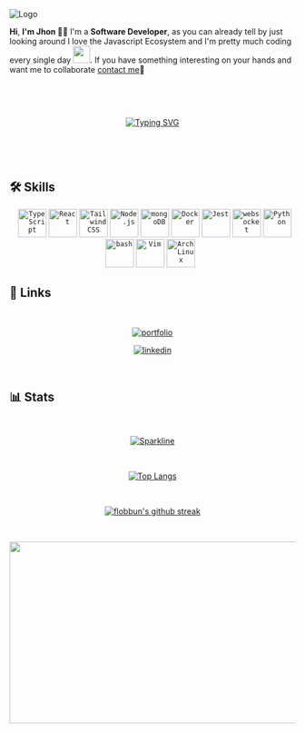 
![Logo](https://media.licdn.com/dms/image/D4D16AQG9tf0nZ_T3_g/profile-displaybackgroundimage-shrink_350_1400/0/1669231641681?e=1692230400&v=beta&t=oappwAGAuvlc8aqkm9t1qY7Cy4fbHoykqtil9JSjxLg)

**Hi**, **I'm Jhon 🙋‍♂️** I'm a **Software Developer**, as you can already tell by just looking around I love the Javascript Ecosystem and I'm pretty much coding every single day <img src="https://media.giphy.com/media/WUlplcMpOCEmTGBtBW/giphy.gif" width="30">. If you have something interesting on your hands and want me to collaborate <a href="https://www.linkedin.com/in/jhon-jardim-dev/">contact me</a>💬

&nbsp;

<div align="center">
	
  &nbsp;
	
  [![Typing SVG](https://readme-typing-svg.demolab.com/?lines=Javascript+Lover+💛;Let's+colaborate+😉;Fullstack+Web+Developer+💻)]()
 
  &nbsp;
 
</div>

&nbsp;

## 🛠 Skills

<div align="center">
	&nbsp;
	<code><img width="50" src="https://user-images.githubusercontent.com/25181517/183890598-19a0ac2d-e88a-4005-a8df-1ee36782fde1.png" alt="TypeScript" title="TypeScript"/></code>
	<code><img width="50" src="https://user-images.githubusercontent.com/25181517/183897015-94a058a6-b86e-4e42-a37f-bf92061753e5.png" alt="React" title="React"/></code>
	<code><img width="50" src="https://user-images.githubusercontent.com/25181517/202896760-337261ed-ee92-4979-84c4-d4b829c7355d.png" alt="Tailwind CSS" title="Tailwind CSS"/></code>
	<code><img width="50" src="https://user-images.githubusercontent.com/25181517/183568594-85e280a7-0d7e-4d1a-9028-c8c2209e073c.png" alt="Node.js" title="Node.js"/></code>
	<code><img width="50" src="https://user-images.githubusercontent.com/25181517/182884177-d48a8579-2cd0-447a-b9a6-ffc7cb02560e.png" alt="mongoDB" title="mongoDB"/></code>
	<code><img width="50" src="https://user-images.githubusercontent.com/25181517/117207330-263ba280-adf4-11eb-9b97-0ac5b40bc3be.png" alt="Docker" title="Docker"/></code>
	<code><img width="50" src="https://user-images.githubusercontent.com/25181517/187955005-f4ca6f1a-e727-497b-b81b-93fb9726268e.png" alt="Jest" title="Jest"/></code>
	<code><img width="50" src="https://user-images.githubusercontent.com/25181517/187070862-03888f18-2e63-4332-95fb-3ba4f2708e59.png" alt="websocket" title="websocket"/></code>
	<code><img width="50" src="https://user-images.githubusercontent.com/25181517/183423507-c056a6f9-1ba8-4312-a350-19bcbc5a8697.png" alt="Python" title="Python"/></code>
	<code><img width="50" src="https://user-images.githubusercontent.com/25181517/192158606-7c2ef6bd-6e04-47cf-b5bc-da2797cb5bda.png" alt="bash" title="bash"/></code>
	<code><img width="50" src="https://user-images.githubusercontent.com/25181517/192108889-232b3431-a585-4b36-a62d-9078bd3641d9.png" alt="Vim" title="Vim"/></code>
	<code><img width="50" src="https://user-images.githubusercontent.com/25181517/186884156-e63da389-f3e1-4dca-a6c1-d76e886ba22a.png" alt="Arch Linux" title="Arch Linux"/></code>
	&nbsp;
</div>


## 🔗 Links

<div align="center">
	
  &nbsp;
  
  [![portfolio](https://img.shields.io/badge/my_portfolio-000?style=for-the-badge&logo=ko-fi&logoColor=white)](https://jhonaguiar.com/)
  
  [![linkedin](https://img.shields.io/badge/linkedin-0A66C2?style=for-the-badge&logo=linkedin&logoColor=white)](https://www.linkedin.com/in/jhon-jardim-dev/)
  
  &nbsp;
 
</div>

## 📊 Stats

<div align="center">

  &nbsp;

  [![Sparkline](https://stars.medv.io/Naereen/badges.svg)](https://stars.medv.io/flobbun/badges)

  &nbsp;
    
  [![Top Langs](https://github-readme-stats.vercel.app/api/top-langs/?username=flobbun&layout=compact&langs_count=8&theme=dark)](https://github.com/flobbun)

  &nbsp;

  [![flobbun's github streak](https://github-readme-streak-stats.herokuapp.com/?user=flobbun&theme=dark)](https://github.com/flobbun)

  &nbsp;
  
</div>

<img height="320" width="1024" src="https://viralviralvideos.com/wp-content/uploads/2014/06/GIF-Hacker.gif"/>
